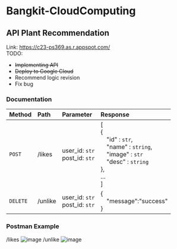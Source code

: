 # Bangkit-CloudComputing
## API Plant Recommendation

Link: https://c23-ps369.as.r.appspot.com/
<br>
TODO:
- <s>Implementing API</s>
- <s>Deploy to Google Cloud</s>
- Recommend logic revision
- Fix bug

### Documentation
| Method | Path | Parameter | Response |
| :--- | :--- | :--- | :--- |
| `POST` | /likes | user_id: `str`<br>post_id: `str` | [<br/>{ <br/> &emsp;"id" : `str`, <br/> &emsp;"name" : `string`, <br/> &emsp;"image" : `str` <br/> &emsp;"desc" : `string` <br/> },<br/>...<br/>] |
| `DELETE` | /unlike | user_id: `str`<br>post_id: `str` | {<br/>&emsp;"message":"success"<br/>} |

### Postman Example
/likes
![image](https://github.com/ornaman-dev/Bangkit-CloudComputing/assets/73805258/1a76c754-30c3-436c-a5bb-3186d8724ea1)
/unlike
![image](https://github.com/ornaman-dev/Bangkit-CloudComputing/assets/73805258/f123a8fb-6448-432a-9cbf-d58dcdc84d14)
